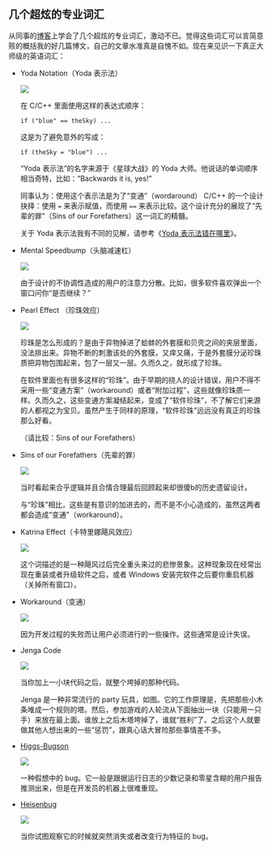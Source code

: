 ## 几个超炫的专业词汇

从同事的[博客](http://thomas.tuerke.net/on/design/?thread=-701829031)上学会了几个超炫的专业词汇，激动不已。觉得这些词汇可以言简意赅的概括我的好几篇博文，自己的文章水准真是自愧不如。现在来见识一下真正大师级的英语词汇：

*   Yoda Notation（Yoda 表示法）

    ![](http://www.yinwang.org/images/yoda-notation.jpeg)

    在 C/C++ 里面使用这样的表达式顺序：

        if ("blue" == theSky) ...

    这是为了避免意外的写成：

        if (theSky = "blue") ...

    “Yoda 表示法”的名字来源于《星球大战》的 Yoda 大师。他说话的单词顺序相当奇特，比如：“Backwards it is, yes!”

    同事认为：使用这个表示法是为了“变通”（wordaround） C/C++ 的一个设计抉择：使用 `=` 来表示赋值，而使用 `==` 来表示比较。这个设计充分的展现了“先辈的罪”（Sins of our Forefathers）这一词汇的精髓。

    关于 Yoda 表示法我有不同的见解，请参考《[Yoda 表示法错在哪里](http://www.yinwang.org/blog-cn/2013/04/14/yoda-notation)》。

*   Mental Speedbump（头脑减速杠）

    ![](http://www.yinwang.org/images/speedbump.jpeg)

    由于设计的不协调性造成的用户的注意力分散。比如，很多软件喜欢弹出一个窗口问你“是否继续？”

*   Pearl Effect （珍珠效应）

    ![](https://encrypted-tbn2.gstatic.com/images?q=tbn:ANd9GcQbEqd7J07hkpTtp4Kz1njGM0GAo0_v7CFn04vLtfUtjUK7X5eSxQ)

    珍珠是怎么形成的？是由于异物掉进了蛤蚌的外套膜和贝壳之间的夹层里面，没法排出来。异物不断的刺激该处的外套膜，又痒又痛，于是外套膜分泌珍珠质把异物包围起来，包了一层又一层。久而久之，就形成了珍珠。

    在软件里面也有很多这样的“珍珠”。由于早期的挠人的设计错误，用户不得不采用一些“变通方案”（workaround）或者“附加过程”，这些就像珍珠质一样。久而久之，这些变通方案凝结起来，变成了“软件珍珠”，不了解它们来源的人都视之为宝贝。虽然产生于同样的原理，“软件珍珠”远远没有真正的珍珠那么好看。

    （请比较：Sins of our Forefathers）

*   Sins of our Forefathers（先辈的罪）

    ![](http://www.yinwang.org/images/sins-fathers.jpeg)

    当时看起来合乎逻辑并且合情合理最后回顾起来却很傻b的历史遗留设计。

    与“珍珠”相比，这些是有意识的加进去的，而不是不小心造成的，虽然这两者都会造成“变通”（workaround）。

*   Katrina Effect（卡特里娜飓风效应）

    ![](https://encrypted-tbn1.gstatic.com/images?q=tbn:ANd9GcTU8qb9teH69EX14q2t2Y9hrW836MXxTWE7bN9Q2AQ-e9vpSLMB)

    这个词描述的是一种飓风过后完全重头来过的悲惨景象。这种现象现在经常出现在重装或者升级软件之后，或者 Windows 安装完软件之后要你重启机器（关掉所有窗口）。

*   Workaround（变通）

    ![](http://www.yinwang.org/images/workaround.png)

    因为开发过程的失败而让用户必须进行的一些操作。这些通常是设计失误。

*   Jenga Code

    ![](http://www.yinwang.org/images/jenga-code.jpg)

    当你加上一小块代码之后，就整个垮掉的那种代码。

    Jenga 是一种非常流行的 party 玩具，如图。它的工作原理是，先把那些小木条堆成一个规则的塔。然后，参加游戏的人轮流从下面抽出一块（只能用一只手）来放在最上面。谁放上之后木塔垮掉了，谁就“胜利”了。之后这个人就要做其他人想出来的一些“惩罚”，跟真心话大冒险那些事情差不多。

*   [Higgs-Bugson](http://en.wikipedia.org/wiki/Higgs_boson)

    ![](http://www.yinwang.org/images/higgs-boson.jpg)

    一种假想中的 bug。它一般是跟据运行日志的少数记录和零星含糊的用户报告推测出来，但是在开发员的机器上很难重现。

*   [Heisenbug](http://en.wikipedia.org/wiki/Heisenberg_uncertainty_principle)

    ![](http://www.yinwang.org/images/heisenbug.png)

    当你试图观察它的时候就突然消失或者改变行为特征的 bug。
